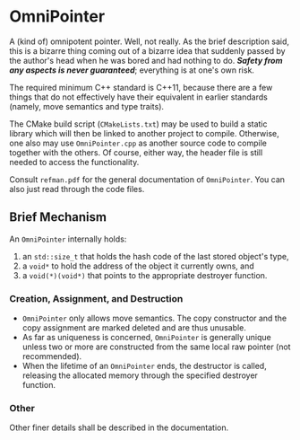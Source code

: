 # OmniPointer

A (kind of) omnipotent pointer. Well, not really. As the brief description said, this is a bizarre thing coming out of a bizarre idea that suddenly passed by the author's head when he was bored and had nothing to do. ***Safety from any aspects is never guaranteed***; everything is at one's own risk.

The required minimum C++ standard is C++11, because there are a few things that do not effectively have their equivalent in earlier standards (namely, move semantics and type traits).

The CMake build script (`CMakeLists.txt`) may be used to build a static library which will then be linked to another project to compile. Otherwise, one also may use `OmniPointer.cpp` as another source code to compile together with the others. Of course, either way, the header file is still needed to access the functionality.

Consult `refman.pdf` for the general documentation of `OmniPointer`. You can also just read through the code files.

## Brief Mechanism
An `OmniPointer` internally holds:
1. an `std::size_t` that holds the hash code of the last stored object's type, 
2. a `void*` to hold the address of the object it currently owns, and
3. a `void(*)(void*)` that points to the appropriate destroyer function.

### Creation, Assignment, and Destruction
- `OmniPointer` only allows move semantics. The copy constructor and the copy assignment are marked deleted and are thus unusable.
- As far as uniqueness is concerned, `OmniPointer` is generally unique unless two or more are constructed from the same local raw pointer (not recommended).
- When the lifetime of an `OmniPointer` ends, the destructor is called, releasing the allocated memory through the specified destroyer function.

### Other
Other finer details shall be described in the documentation.
